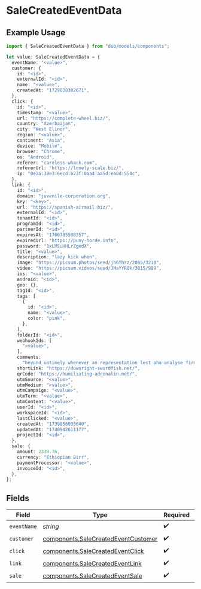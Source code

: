 # SaleCreatedEventData

## Example Usage

```typescript
import { SaleCreatedEventData } from "dub/models/components";

let value: SaleCreatedEventData = {
  eventName: "<value>",
  customer: {
    id: "<id>",
    externalId: "<id>",
    name: "<value>",
    createdAt: "1729038382671",
  },
  click: {
    id: "<id>",
    timestamp: "<value>",
    url: "https://complete-wheel.biz/",
    country: "Azerbaijan",
    city: "West Elinor",
    region: "<value>",
    continent: "Asia",
    device: "Mobile",
    browser: "Chrome",
    os: "Android",
    referer: "careless-whack.com",
    refererUrl: "https://lonely-scale.biz/",
    ip: "0e2a:38e3:6ecd:b23f:0aa4:aa5d:ea0d:554c",
  },
  link: {
    id: "<id>",
    domain: "juvenile-corporation.org",
    key: "<key>",
    url: "https://spanish-airmail.biz/",
    externalId: "<id>",
    tenantId: "<id>",
    programId: "<id>",
    partnerId: "<id>",
    expiresAt: "1766785508357",
    expiredUrl: "https://puny-horde.info",
    password: "1xLMSuHHLrZgedX",
    title: "<value>",
    description: "lazy kick when",
    image: "https://picsum.photos/seed/jhGYhsz/2085/3218",
    video: "https://picsum.videos/seed/JMaYYRQk/3815/989",
    ios: "<value>",
    android: "<id>",
    geo: {},
    tagId: "<id>",
    tags: [
      {
        id: "<id>",
        name: "<value>",
        color: "pink",
      },
    ],
    folderId: "<id>",
    webhookIds: [
      "<value>",
    ],
    comments:
      "beyond untimely whenever an representation lest aha analyse firm than given jealously perky if defiantly reassemble information adrenalin convalesce",
    shortLink: "https://downright-swordfish.net/",
    qrCode: "https://humiliating-adrenalin.net/",
    utmSource: "<value>",
    utmMedium: "<value>",
    utmCampaign: "<value>",
    utmTerm: "<value>",
    utmContent: "<value>",
    userId: "<id>",
    workspaceId: "<id>",
    lastClicked: "<value>",
    createdAt: "1739856035640",
    updatedAt: "1740942611177",
    projectId: "<id>",
  },
  sale: {
    amount: 2330.76,
    currency: "Ethiopian Birr",
    paymentProcessor: "<value>",
    invoiceId: "<id>",
  },
};
```

## Fields

| Field                                                                                      | Type                                                                                       | Required                                                                                   | Description                                                                                |
| ------------------------------------------------------------------------------------------ | ------------------------------------------------------------------------------------------ | ------------------------------------------------------------------------------------------ | ------------------------------------------------------------------------------------------ |
| `eventName`                                                                                | *string*                                                                                   | :heavy_check_mark:                                                                         | N/A                                                                                        |
| `customer`                                                                                 | [components.SaleCreatedEventCustomer](../../models/components/salecreatedeventcustomer.md) | :heavy_check_mark:                                                                         | N/A                                                                                        |
| `click`                                                                                    | [components.SaleCreatedEventClick](../../models/components/salecreatedeventclick.md)       | :heavy_check_mark:                                                                         | N/A                                                                                        |
| `link`                                                                                     | [components.SaleCreatedEventLink](../../models/components/salecreatedeventlink.md)         | :heavy_check_mark:                                                                         | N/A                                                                                        |
| `sale`                                                                                     | [components.SaleCreatedEventSale](../../models/components/salecreatedeventsale.md)         | :heavy_check_mark:                                                                         | N/A                                                                                        |